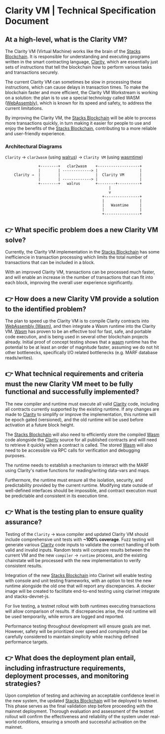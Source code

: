 # Clarity VM | Technical Specification Document

## At a high-level, what is the Clarity VM?

The Clarity VM (Virtual Machine) works like the brain of the [Stacks Blockchain](https://github.com/stacks-network/stacks-blockchain). It is responsible for understanding and executing programs written in the smart contracting language, [Clarity](https://clarity-lang.org/), which are essentially just sets of instructions that tell the blockchain how to perform various tasks and transactions securely.

The current Clarity VM can sometimes be slow in processing these instructions, which can cause delays in transaction times. To make the blockchain faster and more efficient, the Clarity VM Workstream is working on a solution: the plan is to use a special technology called WASM ([WebAssembly](https://webassembly.org/)), which is known for its speed and safety, to address the current limitations.

By improving the Clarity VM, the [Stacks Blockchain](https://github.com/stacks-network/stacks-blockchain) will be able to process more transactions quickly, in turn making it easier for people to use and enjoy the benefits of the [Stacks Blockchain](https://github.com/stacks-network/stacks-blockchain), contributing to a more reliable and user-friendly experience.

### Architectural Diagrams

`Clarity` → `clar2wasm` (using [walrus](https://github.com/rustwasm/walrus)) → `Clarity VM` (using [wasmtime](https://github.com/bytecodealliance/wasmtime))

```
	     	   +--------+   clar2wasm    +-------------------+
               |        | -------------> |                   |
    Clarity →  |        |                |  Clarity VM       |
               |        | -------------> |                   |
               +--------+   walrus       +--------+----------+
                                               |
                                               v
                                            +----------------+
                                            |                |
                                            |   Wasmtime     |
                                            |                |
                                            +----------------+
```

## 👉 What specific problem does a new Clarity VM solve?

Currently, the Clarity VM implementation in the [Stacks Blockchain](https://github.com/stacks-network/stacks-blockchain) has some inefficiencie in transaction processing which limits the total number of transactions that can be included in a block.

With an improved Clarity VM, transactions can be processed much faster, and will enable an increase in the number of transactions that can fit into each block, improving the overall user experience significantly.

## 👉 How does a new Clarity VM provide a solution to the identified problem?

The plan to speed up the Clarity VM is to compile Clarity contracts into [WebAssembly (Wasm)](https://webassembly.org/), and then integrate a Wasm runtime into the Clarity VM. [Wasm](https://webassembly.org) has proven to be an effective tool for fast, safe, and portable code execution, and is being used in several other blockchain projects already. Initial proof of concept testing shows that a [wasm](https://webassembly.org) runtime has the potential to be at least an order of magnitude faster, assuming we do not hit other bottlenecks, specifically I/O related bottlenecks (e.g. MARF database reads/writes).

## 👉 What technical requirements and criteria must the new Clarity VM meet to be fully functional and successfully implemented?

The new compiler and runtime must execute all valid [Clarity](https://clarity-lang.org/) code, including all contracts currently supported by the existing runtime. If any changes are made to [Clarity](https://clarity-lang.org/) to simplify or improve the implementation, this runtime will be epoch gated (versioned), and the old runtime will be used before activation at a future block height.

The [Stacks Blockchain](https://github.com/stacks-network/stacks-blockchain) will also need to efficiently store the compiled [Wasm](<(https://webassembly.org/)>) code alongside the [Clarity](https://clarity-lang.org/) source for all published contracts and willl need to retrieve it quickly when a contract is called. The stored [Wasm](https://webassembly.org/) will also need to be accessible via RPC calls for verification and debugging purposes.

The runtime needs to establish a mechanism to interact with the MARF using Clarity's native functions for reading/writing data-vars and maps.

Furthermore, the runtime must ensure all the isolation, security, and predictability provided by the current runtime. Modifying state outside of well-defined interfaces should be impossible, and contract execution must be predictable and consistent in its execution time.

## 👉 What is the testing plan to ensure quality assurance?

Testing of the `Clarity` → `Wasm` compiler and updated Clarity VM should include comprehensive unit tests with **~100% coverage**. Fuzz testing will generate various [Clarity](https://clarity-lang.org/) code inputs to validate the correct handling of both valid and invalid inputs. Random tests will compare results between the current VM and the new `compiler` → `runtime` process, and the existing chainstate will be processed with the new implementation to verify consistent results.

Integration of the new [Stacks Blockchain](https://github.com/stacks-network/stacks-blockchain) into Clarinet will enable testing with console and unit testing frameworks, with an option to test the new runtime alongside the old one that will report any discrepancies. A docker image will be created to facilitate end-to-end testing using clarinet integrate and stacks-devnet-js.

For live testing, a testnet rollout with both runtimes executing transactions will allow comparison of results. If discrepancies arise, the old runtime will be used temporarily, while errors are logged and reported.

Performance testing throughout development will ensure goals are met. However, safety will be prioritized over speed and complexity shall be carefully considered to maintain simplicity while reaching defined performance targets.

## 👉 What does the deployment plan entail, including infrastructure requirements, deployment processes, and monitoring strategies?

Upon completion of testing and achieving an acceptable confidence level in the new system, the updated [Stacks Blockchain](https://github.com/stacks-network/stacks-blockchain) will be deployed to testnet. This phase serves as the final validation step before proceeding with the mainnet deployment. Thorough evaluation and assessment of the testnet rollout will confirm the effectiveness and reliability of the system under real-world conditions, ensuring a smooth and successful activation on the mainnet.
